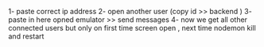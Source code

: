 <!--  do chat with 3 steps -->

1- paste correct ip address
2- open another user (copy id >> backend )
3- paste in here opned emulator >> send messages
4- now we get all other connected users but only on first time screen open , next time nodemon kill and restart
